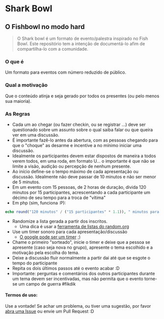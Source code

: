 Shark Bowl
===

O Fishbowl no modo hard
---

> O Shark bowl é um formato de evento/palestra inspirado no Fish Bowl. 
> Este repositório tem a intenção de documentá-lo afim de compartilha-lo com a comunidade.

### O que é
Um formato para eventos com número reduzido de público.

### Qual a motivação
Que o conteúdo atinja e seja gerado por todos os presentes (ou pelo menos sua maioria). 

### As Regras
* Cada um ao chegar (ou fazer checkin, ou se registrar ...) deve ser questionado sobre um assunto sobre o qual saiba falar ou que queira ver em uma discussão. 
 * É importante fazê-lo antes da abertura, com as pessoas chegando para que o "choque" as desarme e incentive a no mínimo iniciar uma discussão.
* Idealmente os participantes devem estar dispostos de maneira a todos verem todos, em uma roda, em formato U... o importante é que não se limite a visão, audição ou percepção de nenhum presente.
* Ao início define-se o tempo máximo de cada apresentação ou discussão. Idealmente não deve passar de 10 minutos e não ser menor de 5 minutos.
 *  Em um evento com 15 pessoas, de 2 horas de duração, divida 120 minutos por 15 participantes, acrescentando a cada participante um décimo de seu tempo para a troca de "vítima"
 *  Em php (sim, funciona :P):
```php
echo round("120 minutos" / ("15 participantes" * 1.1)), " minutos para cada vítima", PHP_EOL;
``` 
* Randomize a lista gerada a partir dos inscritos. 
  * Uma dica é usar a [ferramenta de listas do random.org](http://www.random.org/lists/)
* Use um timer sonoro para cada apresentação/discussão
  * [O google pode ser um timer](https://www.google.com.br/?x=#safe=on&q=7+minute+timer) ;)
* Chame o primeiro "sorteado", inicie o timer e deixe que a pessoa se apresente (caso seja nova no grupo), apresente o tema escolhido e a motivação pela escolha do tema.
* Deixe a discussão fluir normalmente a partir dai até que se esgote o tempo do participante
* Repita os dois últimos passos até o evento acabar :D
* Importante: perguntas e comentários dos outros participantes durante um tema devem ser incentivadas, mas não permita que o evento torne-se um campo de guerra #fikdik
 

#### Termos de uso:
Use a vontade! 
Se achar um problema, ou tiver uma sugestão, por favor [abra uma Issue](/duodraco/shark-bowl/issues/new) ou envie um Pull Request :D
